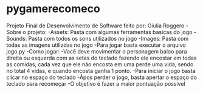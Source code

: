 # pygamerecomeco

Projeto Final de Desenvolvimento de Software feito por: Giulia Roggero
-Sobre o projeto:
-Assets: Pasta com algumas ferramentas basicas do jogo 
-Sounds: Pasta com todos os sons utilizados no jogo 
-Images: Pasta com todas as imagens utilizdas no jogo
-Para jogar basta executar o arquivo jogo.py
-Como jogar: 
    -Você deve movimentar o personagem baloo para direita ou esquerda com as setas do teclado fazendo ele encostar em todas as comidas, cada vez que ele não encosta em uma perde uma vida, sendo no total 4 vidas, e quando encosta ganha 1 ponto.
    -Para iniciar o jogo basta clicar no espaço do teclado
    -Ápos perder o jogo, basta apertar o espaço do teclado para recomeçar
    -O objetivo é fazer a maior pontuação possivel



